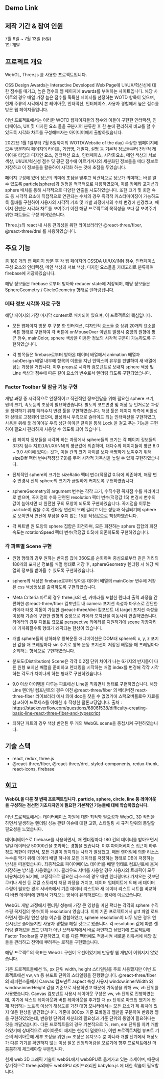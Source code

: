 ## Demo Link

## 제작 기간 & 참여 인원
7월 9일 ~ 7월 13일 (5일)  
1인 개발

## 프로젝트 개요
WebGL, Three.js 를 사용한 프로젝트입니다.    

CSS Design Awards는 Interactive Developed Web Page에 UI/UX/혁신성에 대한 점수를 매기고, 높은 점수의 웹 페이지에 awards를 부여하는  사이트입니다. 해당 사이트의 경우 매일 가장 높은 점수를 획득한 페이지를 선정하는 WOTD 항목이 있으며, 현재 주류의 시각에서 본 레이아웃, 인터랙션, 인터페이스, 사용자 경험에서 높은 점수를 받은 웹 페이지들입니다.    

이번 프로젝트에서는 이러한 WOTD 웹페이지들의 점수와 이들이 구현한 인터랙션, 인터페이스, UX 및 디자인 요소 들을 구분지어 분류한 후 한 눈에 편리하게 비교를 할 수 있도록 시각화 차트를 구성해보자는 아이디어에서 출발하였습니다.      

2022년 1월 1일부터 7월 8일까지의 WOTD(Website of the day) 수상한 웹페이지에 모두 방문하여 페이지의 타이틀, 기업명, 개발자, 설명 등 기본적 정보들부터 전반적 레이아웃 타입과 디자인 요소, 인터랙션 요소, 인터페이스, 시각화요소, 메인 색상과 서브색상, UI/UX/혁신성 점수 및 평균 점수에 이르기까지의 세분화된 정보들을 메타 정보로 저장하고 이 정보들을 활용하여 시각화 하는 것에 초점을 두었습니다.    

페이지 구성에 있어 정보의 의미에 초점을 맞추고 직관적으로 정보가 의미하는 바를 알 수 있도록 particle(sphere)과 원형을 적극적으로 차용하였으며, 이를 카메라 포지션과 sphere 배치를 통해 시각적으로 다양한 연출을 시도하였습니다. 또한 크기 및 회전 속도 등 시각적 요소에 직접적으로 연관되는 수치의 경우 즉각적 커스터마이징이 가능하도록 툴바를 구현하여 사용자의 시각적 기호 및 개발 과정에서의 수치 변경에 신경썼고, 페이지 전반은 시각화 차트를 보여주기 이전 해당 프로젝트의 목적성을 보다 잘 보여주기 위한 파트들로 구성 되어있습니다.    

Three.js의 react 내 사용 편의성을 위한 라이브러리인 @react-three/fiber, @react-three/drei 를 사용하였습니다.    

## 주요 기능
총 180 개의 웹 페이지 방문 후 각 웹 페이지의 CSSDA UI/UX/INN 점수, 인터페이스 구성 요소와 인터랙션, 메인 색상과 서브 색상, 디자인 요소들을 카테고리로 분류하여 firebase에 저장하였습니다.    

해당 정보들은 firebase 로부터 받아와 reducer state에 저장되며, 해당 정보들은 SphereGeometry / CircleGeometry 형태로 렌더링됩니다.    

### 메타 정보 시각화 자료 구현

해당 페이지의 가장 마지막 content로 배치되어 있으며, 이 프로젝트의 핵심입니다.  

- 모든 웹페이지 방문 후 구분 한 인터랙션, 디자인적 요소들 중 상위 20개의 요소를 버튼 형태로 구현하여 각 버튼에 onMouseOver 이벤트 발생시 중앙의 원형에 평균 점수, mainColor, sphere 색상을 이용한 정보의 시각적 구분이 가능하도록 구현하였습니다.  

- 각 항목들은 firebase로부터 받아온 데이터 배열에서 animation 배열과 subDesign 배열 내부에 항목의 이름을 지닌 인덱스의 유무를 판별하여 새 배열에 담는 과정을 거칩니다. 이후 props로 시각화 컴포넌트로 보내져 sphere 색상 및 Line 색상과 점수에 따른 길이 요소의 변수로서 렌더링 되도록 구현되었습니다.


### Factor Toolbar 및 잠금 기능 구현

개발 과정 중 시각적으로 안정적이고 직관적인 정보전달을 위해 필요한 sphere 크기, 원의 크기, 속도등의 조정이 필요하였습니다. 별도의 코드변경 및 저장 등 번거로운 과정을 생략하기 위해 팩터수치 변경 툴을 구현하였습니다. 해당 툴은 페이지 좌측에 비활성화 상태로 고정되어 있으며, 활성화시 우측으로 슬라이드 되는 인터랙션을 구현하였고, 사용을 위해 툴 레이아웃 우측 상단 아이콘 클릭을 통해 Lock 을 걸고 푸는 기능을 구현하여 필요시 편리하게 사용할 수 있도록 되어 있습니다.

- 웹 페이지 정보들을 시각화 하는 과정에서 sphere들의 크기는 각 페이지 정보들의 3가지 점수 지표(UI/UX/INN)의 평균값에 의존하며, 대다수의 페이지들이 평균 8.0 ~ 9.0 사이에 있다는 것과, 이들 간의 크기 차이를 보다 극명하게 보여주기 위해 sizeDiff 팩터 변수(적정값 7.9)를 두어 시각적 가독성을 높일 수 있게 구현하였습니다.

- 전체적인 sphere의 크기는 sizeRatio 팩터 변수(적정값 0.5)에 의존하며, 해당 변수 변경시 전체 sphere의 크기가 균일하게 커지도록 구현하였습니다.

- sphereGeometry의 argument 변수는 각각 크기, 수직수평 꼭지점 수를 파라미터로 받으며, 꼭지점의 수와 관련된 resolution 팩터 변수(적정값 15) 변경시 변수의 값이 높아지면 더 완전한 구의 모양이 되도록 구현하였습니다. 꼭지점을 이루는 particle이 많을 수록 렌더링 연산이 오래 걸리고 이는 성능과 직결되기에 sphere로 보이면서 연산에 부담을 주지 않는 15를 적정값으로 책정하였습니다. 

- 각 파트별 원 모양의 sphere 집합은 회전하며, 모든 회전하는 sphere 집합의 회전 속도는 rotationSpeed 팩터 변수(적정값 0.5)에 의존하도록 구현하였습니다.


### 각 파트별 Scene 구현

- 원형 형태의 경우 원하는 반지름 값에 360도를 순회하며 중심으로부터 같은 거리의 180개의 포지션 정보를 배열 형태로 저장 후, sphereGeometry 렌더링 시 해당 배열의 정보를 받아올 수 있도록 구현하였습니다.

- sphere의 색상은 firebase로부터 받아온 데이터 배열의 mainColor 변수에 저장된 css 색상정보를 출력하도록 구현되었습니다.

- Meta Criteria 파트의 경우 three.js의 씬, 카메라를 포함한 렌더러 출력 과정을 간편화한 @react-three/fiber <Canvas> 컴포넌트 내 camera 포지션 속성과 마우스로 간단한 카메라 타겟 이동이 가능한 @react-three/drei <OrbitControls> 컴포넌트 내 target 포지션 속성을 이용해 기존에 구현한 원형의 중앙으로 카메라 포지션을 이동시켜 연출하였습니다. 카메라의 경우 디폴트 값으로 perspective 카메라를 지원하기에 scene 가장자리에 가까워질수록 형태가 왜곡되는 현상이 있습니다. 

- 개별 sphere들의 상하좌우 왕복운동 애니메이션은 DOM내 sphere의 x, y, z 포지션 값을 매 프레임마다 sin 주기로 왕복 운동 포지션이 저장된 배열을 매 프레임마다 순회하는 형식으로 구현하였습니다.

- 분포도(Distribution) Scene은 각각 0.2점 단위 차이가 나는 6가지의 반지름이 다른 원형 포지션 배열을 준비하고 렌더링을 시작하는 배열 index를 변경해 각각 시작하는 각도가 차이나게 하는 형태로 구현하였습니다.

- 9.0 이상 아이템을 다루는 파트에선 Line을 직육면체 형태로 구현하였습니다. 해당 Line 렌더링 컴포넌트의 경우 이전 @react-three/fiber 의 베타버전 react-three-fiber 라이브러리 예시 외에 doc을 찾을 수 없었기에 스택오버플로우 자료를 참고하여 프로세스를 이해한 후 작성한 클론코딩입니다.
출처 : https://stackoverflow.com/questions/68061538/difficulty-creating-basic-line-react-three-fiber-and-typescript

- 최하단 파트의 경우 색상 반전된 두 개의 WebGL scene을 중첩시켜 구현하였습니다.




## 기술 스택

- react, redux, three.js
- @react-three/fiber, @react-three/drei, styled-components, redux-thunk, react-icons, firebase





## 회고

#### WebGL을 다룬 첫 번째 프로젝트입니다. particle, sphere, circle, line 등 레이아웃을 구성하는 점선면 기초디자인에 필요한 기본적인 기능들에 대해 학습하였습니다. 

이번 프로젝트에서는 데이터베이스 자원에 대한 최적화 필요성과 WebGL 3D 작업을 하면서 발생하는 렌더링 성능 관련 이슈에 대한 고민, 스타일링 시 규격 단위의 통일할 필요성을 느꼈습니다. 

데이터베이스로 firebase를 사용하면서, 매 렌더링마다 180 건의 데이터를 받아오면서 일일 데이터량 50000건을 초과하는 경험을 했습니다. 이후 파이어베이스 접근이 하루정도 제한이 되면서, 모든 개발이 정지되는 사태가 발생했고, 매번 렌더링에 의한 리소스 누수를 막기 위해 데이터 배열 하나에 모든 데이터를 저장하는 형태로 DB에 저장하는 방식을 떠올렸습니다. 최종적으로 파이어베이스 데이터를 배열 형태로 컴포넌트에 옮겨 저장하는 방식을 사용했습니다. 클라우드 서버를 사용할 경우 사용자의 트래픽이 모두 비용처리가 되기에, 고정적으로 필요한 리소스의 경우 매번 렌더링마다 가져오는 것보단 쿠키나 세션 등 로컬 스토리지 저장 과정을 거치고, 데이터 업데이트에 의해 새 데이터 수령이 필요한 경우 서버측에서 기존 데이터 리스트와 새 데이터 리스트 시트를 비교하여 바뀐 데이터에 한해서 가져오는 방식이 유리하겠다는 생각에 이르렀습니다.

WebGL 개발 과정에서 렌더링 성능에 가장 큰 영향을 미친 팩터는 각각의 sphere 수직수평 꼭지점의 갯수(이하 resolution) 였습니다. 이미 기존 프로젝트에서 gltf 파일 로드 하면서 렌더링 연산 성능 이슈를 경험하였고, sphere resolution이 너무 낮은 경우 연산시간은 줄어들지만 사용자 경험을 해칠 것으로 봤습니다. 각 resolution 값에 따른 렌더링 결과값을 코드 단계가 아닌 브라우저에서 바로 확인하고 싶었기에 프로젝트에 Factor Toolbar을 구현하였고, 이를 다른 팩터에도 적용시켜 새로운 리듀서에 해당 값들을 관리하고 전역에 뿌려주는 로직을 구현했습니다.

해당 프로젝트의 목표는 WebGL 구현이 우선이었기에 반응형 웹 개발이 이뤄지지 않았습니다.

기존 프로젝트들에선 %, px 단위 width, height 스타일링를 주로 사용했지만 이번 프로젝트에선 vw, vh 등 뷰포트 단위의 스타일링을 진행했습니다. @react-three/fiber 의 레퍼런스들에서 Canvas 컴포넌트  aspect 속성 사용시 window.innerWidth 와 window.innerHeight 값을 기준으로 사용하였고 때문에 가독성을 위해 vw, vh 단위를 사용했습니다. Canvas 컴포넌트 사용시 레이아웃 구성은 vw, vh 단위로 진행하였는데, 여기에 텍스트 레이아웃과 버튼 레이아웃을 추가할 때 px 단위로 마크업 했기에 현재 작업하는 노트북 이상의 해상도를 가진 대형 모니터에서는 모든 요소가 제 위치에 있지 않은 현상을 발견했습니다. 기존에 800px 기준 모바일과 웹만을 구분하여 반응형 웹을 구현하였었는데, 반응형 단위의 세분화의 필요성과 기준 단위의 통일이 필요하다는 것을 깨달았습니다. 다른 프로젝트들의 경우 기본적으로 %, rem, em 단위를 지켜 개발하였기에 상대적으로 레이아웃이 깨지는 현상이 덜했으나, 이번 프로젝트처럼 뷰포트 기준의 레이아웃에 세부 조정을 위한 px 조정은 유지보수 뿐 아니라 개발 단계에서 해상도가 다른 기기를 확인하지 않는 이상 잘못 진행되어감을 모르기에 향후 프로젝트에선 더 꼼꼼하게 체크해야할 부분입니다.

현재 web 3D 그래픽 기술이 webGL에서 webGPU로 옮겨가고 있는 추세이며, 때문에 장기적으로 three.js외에도 webGPU 라이브러리인 babylon.js 에 대한 학습이 필요합니다. 
